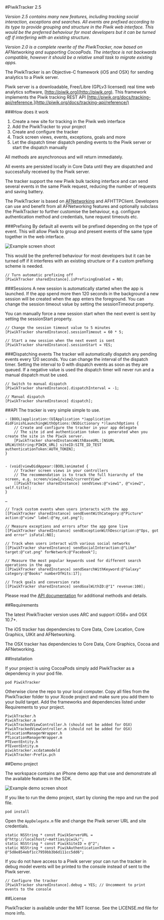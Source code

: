 #PiwikTracker 2.5

_Version 2.5 contains many new features, including tracking social interaction, exceptions and searches. All events are prefixed according to its type to provide grouping and structure in the Piwik web interface. This would be the preferred behaviour for most developers but it can be turned off if interfering with an existing structure._

_Version 2.0 is a complete rewrite of the PiwikTracker, now based on AFNetworking and supporting CocoaPods. The interface is not backwards compatible, however it should be a relative small task to migrate existing apps._

The PiwikTracker is an Objective-C framework (iOS and OSX) for sending analytics to a Piwik server.
 
Piwik server is a downloadable, Free/Libre (GPLv3 licensed) real time web analytics software, [http://piwik.org](http://piwik.org).
This framework implements the Piwik tracking REST API [http://piwik.org/docs/tracking-api/reference.](http://piwik.org/docs/tracking-api/reference/)
 
###How does it work
 
1. Create a new site for tracking in the Piwik web interface
2. Add the PiwikTracker to your project
3. Create and configure the tracker
4. Track screen views, events, exceptions, goals and more
5. Let the dispatch timer dispatch pending events to the Piwik server or start the dispatch manually

All methods are asynchronous and will return immediately.

All events are persisted locally in Core Data until they are dispatched and successfully received by the Piwik server.   

The tracker support the new Piwik bulk tacking interface and can send several events in the same Piwik request, reducing the number of requests and saving battery.

The PiwikTracker is based on [AFNetworking](https://github.com/AFNetworking/AFNetworking) and AFHTTPClient. Developers can use and benefit from all AFNetworking features and optionally subclass the PiwikTracker to further customise the behaviour, e.g. configure authentication method and credentials, tune request timeouts etc.

###Prefixing
By default all events will be prefixed depending on the type of event. This will allow Piwik to group and present events of the same type together in the web interface. 

![Example screen shoot](http://piwik.github.io/piwik-sdk-ios/piwik_prefixing.png)

This would be the preferred behaviour for most developers but it can be turned off if it interferes with an existing structure or if a custom prefixing scheme is needed.

    // Turn automatic prefixing off
    [PiwikTracker sharedInstance].isPrefixingEnabled = NO;

###Sessions
A new session is automatically started when the app is launched. If the app spend more then 120 seconds in the background a new session will be created when the app enters the foreground. You can change the session timeout value by setting the sessionTimeout property.

You can manually force a new session start when the next event is sent by setting the sessionStart property.

    // Change the session timeout value to 5 minutes
    [PiwikTracker sharedInstance].sessionTimeout = 60 * 5;
    
    // Start a new session when the next event is sent
    [PiwikTracker sharedInstance].sessionStart = YES;

###Dispatching events
The tracker will automatically dispatch any pending events every 120 seconds. You can change the interval of the dispatch timer. Setting the interval to 0 with dispatch events as soon as they are queued. If a negative value is used the dispatch timer will never run and a manual dispatch must be used.

    // Switch to manual dispatch
    [PiwikTracker sharedInstance].dispatchInterval = -1;
    
    // Manual dispatch
    [PiwikTracker sharedInstance] dispatch];
 
##API
The tracker is very simple simple to use.


	- (BOOL)application:(UIApplication *)application didFinishLaunchingWithOptions:(NSDictionary *)launchOptions {	
	    // Create and configure the tracker in your app delegate
	    // The site id and authentication token is generated when you create the site in the Piwik server.
	    [PiwikTracker sharedInstanceWithBaseURL:[NSURL URLWithString:PIWIK_URL] siteID:SITE_ID_TEST authenticationToken:AUTH_TOKEN];	    
	}
		
	
	- (void)viewDidAppear:(BOOL)animated {
	    // Tracker screen views in your controllers
	    // The recommendation is to track the full hierarchy of the screen, e.g. screen/view1/view2/currentView"
  	    [[PiwikTracker sharedInstance] sendViews:@"view1", @"view2", self.title];
	}
	  
	…

	// Track custom events when users interacts with the app
	[[PiwikTracker sharedInstance] sendEventWithCategory:@"Picture" action:@"view" label:@"my_cat.png"];
	
	// Measure exceptions and errors after the app gone live
	[[PiwikTracker sharedInstance] sendExceptionWithDescription:@"Ops, got and error" isFatal:NO];

	// Track when users interact with various social networks
	[[PiwikTracker sharedInstance] sendSocialInteraction:@"Like" target:@"cat.png" forNetwork:@"Facebook"];
	
	// Measure the most popular keywords used for different search operations in the app
	[[PiwikTracker sharedInstance] sendSearchWithKeyword:@"Galaxy" category:@"Books" numberOfHits:17];

	// Track goals and conversion rate
	[[PiwikTracker sharedInstance] sendGoalWithID:@"1" revenue:100];
	  	
Please read the [API documentation](http://piwik.github.io/piwik-sdk-ios/docs/html/index.html) for additional methods and details.

##Requirements

The latest PiwikTracker version uses ARC and support iOS6+ and OSX 10.7+.

The iOS tracker has dependencies to Core Data, Core Location, Core Graphics, UIKit and AFNetworking.

The OSX tracker has dependencies to Core Data, Core Graphics, Cocoa and AFNetworking.

##Installation

If your project is using CocoaPods simply add PiwikTracker as a dependency in your pod file.

    pod PiwikTracker
    
Otherwise clone the repo to your local computer. Copy all files from the PiwikTracker folder to your Xcode project and make sure you add them to your build target. Add the frameworks and dependencies listed under Requirements to your project.

    
    PiwikTracker.h
    PiwikTracker.m
    PiwikTrackedViewController.h (should not be added for OSX)
    PiwikTrackedViewController.m (should not be added for OSX)
    PTLocationManagerWrapper.h
    PTLocationManagerWrapper.m
    PTEventEntity.h
    PTEventEntity.m
    piwiktracker.xcdatamodeld
    PiwikTracker-Prefix.pch

##Demo project

The workspace contains an iPhone demo app that use and demonstrate all the available features in the SDK.

![Example demo screen shoot](http://piwik.github.io/piwik-sdk-ios/demo_project.png)

If you like to run the demo project, start by cloning the repo and run the pod file.
    
    pod install
    
Open the `AppDelegate.m` file and change the Piwik server URL and site credentials.
    
    static NSString * const PiwikServerURL = @"http://localhost/~mattias/piwik/";
    static NSString * const PiwikSiteID = @"2";
    static NSString * const PiwikAuthenticationToken = @"5d8e854ebf1cc7959bb3b6d111cc5dd6";
    
If you do not have access to a Piwik server your can run the tracker in debug model events will be printed to the console instead of sent to the Piwik server.

    // Configure the tracker
    [PiwikTracker sharedInstance].debug = YES; // Uncomment to print events to the console
    
##License

PiwikTracker is available under the MIT license. See the LICENSE.md file for more info.




